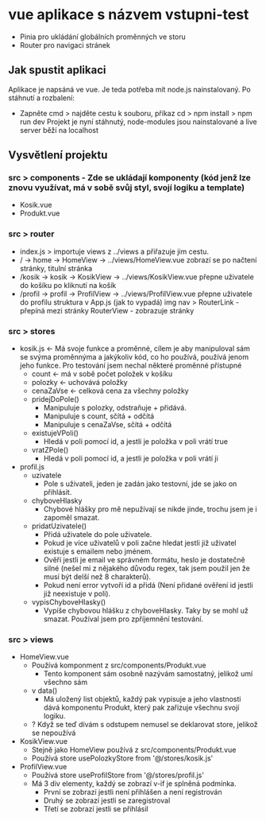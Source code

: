 # vue aplikace s názvem vstupni-test
- Pinia pro ukládání globálních proměnných ve storu
- Router pro navigaci stránek

## Jak spustit aplikaci
Aplikace je napsáná ve vue. Je teda potřeba mít node.js nainstalovaný.
Po stáhnutí a rozbalení:
- Zapněte cmd > najděte cestu k souboru, příkaz cd > npm install > npm run dev
Projekt je nyní stáhnutý, node-modules jsou nainstalované a live server běží na localhost

## Vysvětlení projektu
### src > components - Zde se ukládají komponenty (kód jenž lze znovu využívat, má v sobě svůj styl, svojí logiku a template)
- Kosik.vue
- Produkt.vue
### src > router
- index.js > importuje views z ../views a přiřazuje jim cestu.
- / -> home -> HomeView -> ../views/HomeView.vue zobrazí se po načtení stránky, titulní stránka
- /kosik -> kosik -> KosikView -> ../views/KosikView.vue přepne uživatele do košíku po kliknutí na košík
- /profil -> profil -> ProfilView -> ../views/ProfilView.vue přepne uživatele do profilu
struktura v App.js (jak to vypadá)
img
nav > RouterLink - přepíná mezi stránky
RouterView - zobrazuje stránky
### src > stores
- kosik.js <- Má svoje funkce a proměnné, cílem je aby manipuloval sám se svýma proměnnýma a jakýkoliv kód, co ho používá, používá jenom jeho funkce. Pro testování jsem nechal některé proměnné přístupné
  - count <- má v sobě počet položek v košíku
  - polozky <- uchovává položky
  - cenaZaVse  <- celková cena za všechny položky
  - pridejDoPole()
    - Manipuluje s polozky, odstraňuje + přidává. 
    - Manipuluje s count, sčítá + odčítá
    - Manipuluje s cenaZaVse, sčítá + odčítá
  - existujeVPoli()
    - Hledá v poli pomocí id, a jestli je položka v poli vrátí true
  - vratZPole()
    - Hledá v poli pomocí id, a jestli je položka v poli vrátí ji
- profil.js
  - uzivatele
    - Pole s uživateli, jeden je zadán jako testovní, jde se jako on přihlásit.
  - chyboveHlasky
    - Chybové hlášky pro mě nepužívají se nikde jinde, trochu jsem je i zapoměl smazat.
  - pridatUzivatele()
    - Přidá uživatele do pole uživatele.
    - Pokud je více uživatelů v poli začne hledat jestli již uživatel existuje s emailem nebo jménem.
    - Ověří jestli je email ve správném formátu, heslo je dostatečně silné (nešel mi z nějakého důvodu regex, tak jsem použil jen že musí být delší než 8 charakterů).
    - Pokud není error vytvoří id a přidá (Není přidané ověření id jestli již neexistuje v poli).
  - vypisChyboveHlasky()
    - Vypíše chybovou hlášku z chyboveHlasky. Taky by se mohl už smazat. Používal jsem pro zpříjemnění testování.
### src > views
- HomeView.vue
  - Používá komponment z src/components/Produkt.vue
    - Tento komponent sám osobně nazývám samostatný, jelikož umí všechno sám
  - v data()
    - Má uložený list objektů, každý pak vypisuje a jeho vlastnosti dává komponentu Produkt, který pak zařizuje všechnu svojí logiku.
  - ? Když se teď dívám s odstupem nemusel se deklarovat store, jelikož se nepoužívá
- KosikView.vue
  - Stejně jako HomeView používá z src/components/Produkt.vue
  - Používá store usePolozkyStore from '@/stores/kosik.js'
- ProfilView.vue
  - Používá store useProfilStore from '@/stores/profil.js'
  - Má 3 div elementy, každý se zobrazí v-if je splněná podmínka.
    - První se zobrazí jestli není přihlášen a není registrován
    - Druhý se zobrazí jestli se zaregistroval
    - Třetí se zobrazí jestli se přihlásil
